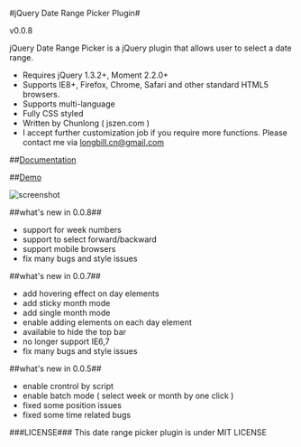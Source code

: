 #jQuery Date Range Picker Plugin#

v0.0.8

jQuery Date Range Picker is a jQuery plugin that allows user to select a date range.

* Requires jQuery 1.3.2+, Moment 2.2.0+
* Supports IE8+, Firefox, Chrome, Safari and other standard HTML5 browsers.
* Supports multi-language
* Fully CSS styled
* Written by Chunlong ( jszen.com )
* I accept further customization job if you require more functions. Please contact me via longbill.cn@gmail.com

##[Documentation](http://jszen.com/jquery-date-range-picker-plugin.4.html)

##[Demo](http://longbill.github.io/jquery-date-range-picker/)

![screenshot](https://raw.github.com/longbill/jquery-date-range-picker/master/preview.jpg)

##what's new in 0.0.8##

* support for week numbers
* support to select forward/backward
* support mobile browsers
* fix many bugs and style issues

##what's new in 0.0.7##

* add hovering effect on day elements
* add sticky month mode
* add single month mode
* enable adding elements on each day element
* available to hide the top bar
* no longer support IE6,7
* fix many bugs and style issues

##what's new in 0.0.5##

* enable crontrol by script
* enable batch mode ( select week or month by one click )
* fixed some position issues
* fixed some time related bugs

###LICENSE###
This date range picker plugin is under MIT LICENSE
